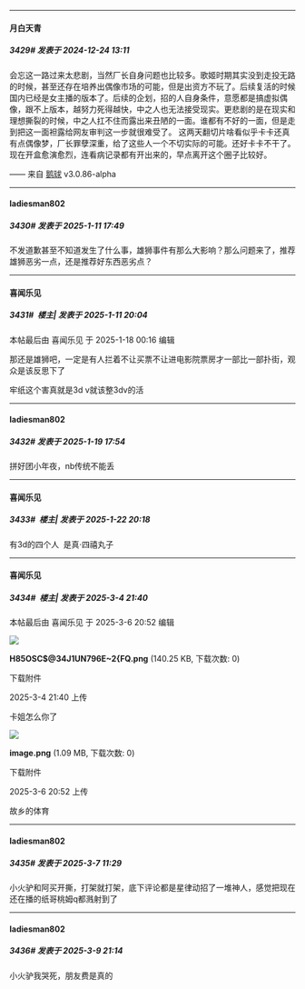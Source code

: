 ﻿
*****

####  月白天青  
##### 3429#       发表于 2024-12-24 13:11

会忘这一路过来太悲剧，当然厂长自身问题也比较多。歌姬时期其实没到走投无路的时候，甚至还存在培养出偶像市场的可能，但是出资方不玩了。后续复活的时候国内已经是女主播的版本了。后续的企划，招的人自身条件，意愿都是搞虚拟偶像，跟不上版本，越努力死得越快，中之人也无法接受现实。更悲剧的是在现实和理想撕裂的时候，中之人扛不住而露出来丑陋的一面。谁都有不好的一面，但是走到把这一面袒露给网友审判这一步就很难受了。
这两天翻切片啥看似乎卡卡还真有点偶像梦，厂长罪孽深重，给了这些人一个不切实际的可能。还好卡卡不干了。现在开盒愈演愈烈，连看病记录都有开出来的，早点离开这个圈子比较好。

—— 来自 [鹅球](https://www.pgyer.com/xfPejhuq) v3.0.86-alpha

*****

####  ladiesman802  
##### 3430#       发表于 2025-1-11 17:49

不发道歉甚至不知道发生了什么事，雄狮事件有那么大影响？那么问题来了，推荐雄狮恶劣一点，还是推荐好东西恶劣点？

*****

####  喜闻乐见  
##### 3431#         楼主| 发表于 2025-1-11 20:04

 本帖最后由 喜闻乐见 于 2025-1-18 00:16 编辑 

那还是雄狮吧，一定是有人拦着不让买票不让进电影院票房才一部比一部扑街，观众是该反思下了

牢纸这个害真就是3d v就该整3dv的活

*****

####  ladiesman802  
##### 3432#       发表于 2025-1-19 17:54

拼好团小年夜，nb传统不能丢

*****

####  喜闻乐见  
##### 3433#         楼主| 发表于 2025-1-22 20:18

有3d的四个人  是真·四禧丸子

*****

####  喜闻乐见  
##### 3434#         楼主| 发表于 2025-3-4 21:40

 本帖最后由 喜闻乐见 于 2025-3-6 20:52 编辑 

<img src="https://img.saraba1st.com/forum/202503/04/214023t8037rplle07u982.png" referrerpolicy="no-referrer">

<strong>H85OSC$@34J1UN796E~2{FQ.png</strong> (140.25 KB, 下载次数: 0)

下载附件

2025-3-4 21:40 上传

卡姐怎么你了

<img src="https://img.saraba1st.com/forum/202503/06/205222cf11zp3plces7ftf.png" referrerpolicy="no-referrer">

<strong>image.png</strong> (1.09 MB, 下载次数: 0)

下载附件

2025-3-6 20:52 上传

故乡的体育

*****

####  ladiesman802  
##### 3435#       发表于 2025-3-7 11:29

小火驴和阿买开撕，打架就打架，底下评论都是星律动招了一堆神人，感觉把现在还在播的纸哥桃姆q都溅射到了

*****

####  ladiesman802  
##### 3436#       发表于 2025-3-9 21:14

小火驴我哭死，朋友费是真的


